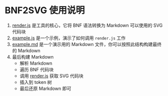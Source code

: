 # BNF2SVG 使用说明

1. [render.js](./render.js) 是工具的核心，它将 BNF 语法转换为 Markdown 可以使用的 SVG 代码块
2. [example.js](./example.js) 是一个示例，演示了如何调用 `render.js` 工作
3. [example.md](./example.md) 是一个演示用的 Markdown 文件，你可以按照此结构构建最终的 Markdown
4. 最后构建 Markdown
   - 解析 Markdown
   - 遍历 BNF 代码块
   - 调用 [render.js](./render.js) 获取 SVG 代码块
   - 插入到 token 树
   - 最后还原 Markdown 即可
